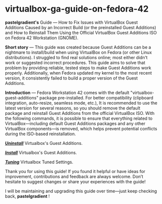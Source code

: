 # virtualbox-ga-guide-on-fedora-42
**pastelgradient's** Guide — How to Fix Issues with VirtualBox Guest Additions Caused by an Incorrect Build (or the preinstalled Guest Additions) and How to Reinstall Them Using the Official VirtualBox Guest Additions ISO on Fedora 42 Workstation (GNOME).

**Short story** — This guide was created because Guest Additions can be a nightmare to install/build when using VirtualBox on Fedora (or other Linux distributions). I struggled to find real solutions online; most either didn't work or suggested incorrect procedures. This guide aims to solve that problem by providing reliable, tested steps to make Guest Additions work properly. Additionally, when Fedora updated my kernel to the most recent version, it consistently failed to build a proper version of the Guest Additions.

**Introduction** — Fedora Workstation 42 comes with the default "virtualbox-guest-additions" package pre-installed. For better compatibility (clipboard integration, auto-resize, seamless mode, etc.), It is recommended to use the latest version for several reasons, so you should remove the default package and reinstall Guest Additions from the official VirtualBox ISO.
With the following commands, it is possible to ensure that everything related to VirtualBox—including default Guest Additions packages and any other VirtualBox components—is removed, which helps prevent potential conflicts during the ISO-based reinstallation.

[***Uninstall***](https://github.com/pastelgradient-x/virtualbox-ga-guide-on-fedora-42/blob/main/uninstall-ga) Virtualbox's Guest Additions.

[***Install***](https://github.com/pastelgradient-x/virtualbox-ga-guide-on-fedora-42/blob/main/install-ga) Virtualbox's Guest Additions.

[***Tuning***](https://github.com/pastelgradient-x/virtualbox-ga-guide-on-fedora-42/blob/main/tuning.md) Virtualbox Tuned Settings.

Thank you for using this guide! If you found it helpful or have ideas for improvement, contributions and feedback are always welcome. Don’t hesitate to suggest changes or share your experiences with the guide!

I will be maintaining and upgrading this guide over time—just keep checking back,
**pastelgradient** !
